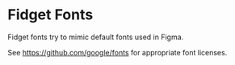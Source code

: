# Fidget Fonts

Fidget fonts try to mimic default fonts used in Figma.

See https://github.com/google/fonts for appropriate font licenses.
